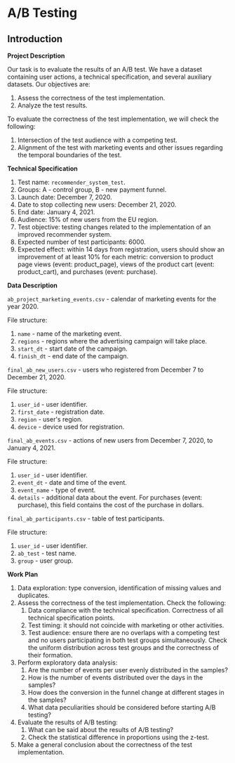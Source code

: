 # A/B Testing

## Introduction

**Project Description**

Our task is to evaluate the results of an A/B test. We have a dataset containing user actions, a technical specification, and several auxiliary datasets. Our objectives are:

1. Assess the correctness of the test implementation.
2. Analyze the test results.

To evaluate the correctness of the test implementation, we will check the following:

1. Intersection of the test audience with a competing test.
2. Alignment of the test with marketing events and other issues regarding the temporal boundaries of the test.

**Technical Specification**

1. Test name: `recommender_system_test`.
2. Groups: A - control group, B - new payment funnel.
3. Launch date: December 7, 2020.
4. Date to stop collecting new users: December 21, 2020.
5. End date: January 4, 2021.
6. Audience: 15% of new users from the EU region.
7. Test objective: testing changes related to the implementation of an improved recommender system.
8. Expected number of test participants: 6000.
9. Expected effect: within 14 days from registration, users should show an improvement of at least 10% for each metric: conversion to product page views (event: product_page), views of the product cart (event: product_cart), and purchases (event: purchase).

**Data Description**

`ab_project_marketing_events.csv` - calendar of marketing events for the year 2020.

File structure:
1. `name` - name of the marketing event.
2. `regions` - regions where the advertising campaign will take place.
3. `start_dt` - start date of the campaign.
4. `finish_dt` - end date of the campaign.

`final_ab_new_users.csv` - users who registered from December 7 to December 21, 2020.

File structure:
1. `user_id` - user identifier.
2. `first_date` - registration date.
3. `region` - user's region.
4. `device` - device used for registration.

`final_ab_events.csv` - actions of new users from December 7, 2020, to January 4, 2021.

File structure:
1. `user_id` - user identifier.
2. `event_dt` - date and time of the event.
3. `event_name` - type of event.
4. `details` - additional data about the event. For purchases (event: purchase), this field contains the cost of the purchase in dollars.

`final_ab_participants.csv` - table of test participants.

File structure:
1. `user_id` - user identifier.
2. `ab_test` - test name.
3. `group` - user group.

**Work Plan**

1. Data exploration: type conversion, identification of missing values and duplicates.
2. Assess the correctness of the test implementation. Check the following:
   1. Data compliance with the technical specification. Correctness of all technical specification points.
   2. Test timing: it should not coincide with marketing or other activities.
   3. Test audience: ensure there are no overlaps with a competing test and no users participating in both test groups simultaneously. Check the uniform distribution across test groups and the correctness of their formation.
3. Perform exploratory data analysis:
   1. Are the number of events per user evenly distributed in the samples?
   2. How is the number of events distributed over the days in the samples?
   3. How does the conversion in the funnel change at different stages in the samples?
   4. What data peculiarities should be considered before starting A/B testing?
4. Evaluate the results of A/B testing:
   1. What can be said about the results of A/B testing?
   2. Check the statistical difference in proportions using the z-test.
5. Make a general conclusion about the correctness of the test implementation.
